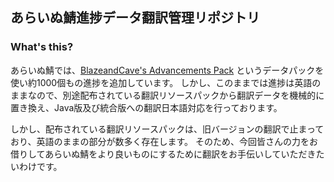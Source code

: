 ## あらいぬ鯖進捗データ翻訳管理リポジトリ
### What's this?
あらいぬ鯖では、[BlazeandCave's Advancements Pack](https://www.planetminecraft.com/data-pack/blazeandcave-s-advancements-pack-1-12/) というデータパックを使い約1000個もの進捗を追加しています。
しかし、このままでは進捗は英語のままなので、別途配布されている翻訳リソースパックから翻訳データを機械的に置き換え、Java版及び統合版への翻訳日本語対応を行っております。

しかし、配布されている翻訳リソースパックは、旧バージョンの翻訳で止まっており、英語のままの部分が数多く存在します。
そのため、今回皆さんの力をお借りしてあらいぬ鯖をより良いものにするために翻訳をお手伝いしていただきたいわけです。
